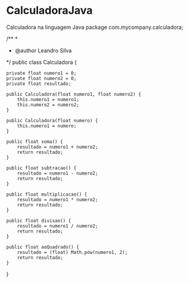 # CalculadoraJava
Calculadora na linguagem Java
package com.mycompany.calculadora;

/**
 *
 * @author Leandro Silva

 */
public class Calculadora {

    private float numero1 = 0;
    private float numero2 = 0;
    private float resultado;

    public Calculadora(float numero1, float numero2) {
        this.numero1 = numero1;
        this.numero2 = numero2;
    }

    public Calculadora(float numero) {
        this.numero1 = numero;
    }

    public float soma() {
        resultado = numero1 + numero2;
        return resultado;
    }

    public float subtracao() {
        resultado = numero1 - numero2;
        return resultado;
    }

    public float multiplicacao() {
        resultado = numero1 * numero2;
        return resultado;
    }

    public float divisao() {
        resultado = numero1 / numero2;
        return resultado;
    }

    public float aoQuadrado() {
        resultado = (float) Math.pow(numero1, 2);
        return resultado;
    }

}
